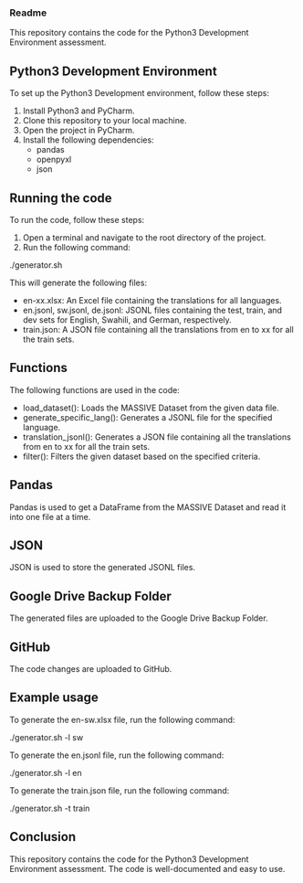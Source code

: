 ### Readme

This repository contains the code for the Python3 Development Environment assessment.

## Python3 Development Environment

To set up the Python3 Development environment, follow these steps:

1. Install Python3 and PyCharm.
2. Clone this repository to your local machine.
3. Open the project in PyCharm.
4. Install the following dependencies:
    * pandas
    * openpyxl
    * json

## Running the code

To run the code, follow these steps:

1. Open a terminal and navigate to the root directory of the project.
2. Run the following command:


./generator.sh


This will generate the following files:

* en-xx.xlsx: An Excel file containing the translations for all languages.
* en.jsonl, sw.jsonl, de.jsonl: JSONL files containing the test, train, and dev sets for English, Swahili, and German, respectively.
* train.json: A JSON file containing all the translations from en to xx for all the train sets.

## Functions

The following functions are used in the code:

* load_dataset(): Loads the MASSIVE Dataset from the given data file.
* generate_specific_lang(): Generates a JSONL file for the specified language.
* translation_jsonl(): Generates a JSON file containing all the translations from en to xx for all the train sets.
* filter(): Filters the given dataset based on the specified criteria.

## Pandas

Pandas is used to get a DataFrame from the MASSIVE Dataset and read it into one file at a time.

## JSON

JSON is used to store the generated JSONL files.

## Google Drive Backup Folder

The generated files are uploaded to the Google Drive Backup Folder.

## GitHub

The code changes are uploaded to GitHub.

## Example usage

To generate the en-sw.xlsx file, run the following command:


./generator.sh -l sw


To generate the en.jsonl file, run the following command:


./generator.sh -l en



To generate the train.json file, run the following command:


./generator.sh -t train


## Conclusion

This repository contains the code for the Python3 Development Environment assessment. The code is well-documented and easy to use.